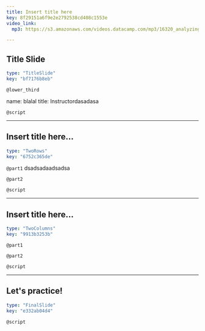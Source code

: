 ```yaml
---
title: Insert title here
key: 8f29151a6f9e2e2792538cd408c1553e
video_link:
  mp3: https://s3.amazonaws.com/videos.datacamp.com/mp3/16320_analyzing_iot_data_in_python/v1/16320_ch1_2.mp3

---
```

## Title Slide

```yaml
type: "TitleSlide"
key: "bf7176b8eb"
```

`@lower_third`

name: blalal
title: Instructordasadasa


`@script`



---
## Insert title here...

```yaml
type: "TwoRows"
key: "6752c365de"
```

`@part1`
dsadsadaadsadsa


`@part2`



`@script`



---
## Insert title here...

```yaml
type: "TwoColumns"
key: "9913b3253b"
```

`@part1`



`@part2`



`@script`



---
## Let's practice!

```yaml
type: "FinalSlide"
key: "e332ab04d4"
```

`@script`


